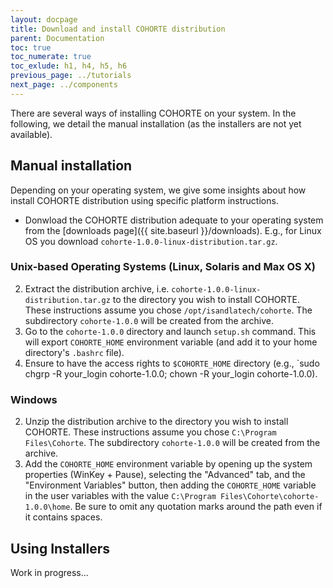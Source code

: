 ```yaml
---
layout: docpage
title: Download and install COHORTE distribution
parent: Documentation
toc: true
toc_numerate: true
toc_exlude: h1, h4, h5, h6
previous_page: ../tutorials
next_page: ../components
---
```


There are several ways of installing COHORTE on your system. In the following, we detail the manual installation (as the installers are not yet available).

## Manual installation

Depending on your operating system, we give some insights about how install COHORTE distribution using specific platform instructions.

* Donwload the COHORTE distribution adequate to your operating system from the [downloads page]({{ site.baseurl }}/downloads). E.g., for Linux OS you download `cohorte-1.0.0-linux-distribution.tar.gz`.

### Unix-based Operating Systems (Linux, Solaris and Max OS X)

2. Extract the distribution archive, i.e. `cohorte-1.0.0-linux-distribution.tar.gz` to the directory you wish to install COHORTE. These instructions assume you chose `/opt/isandlatech/cohorte`. The subdirectory `cohorte-1.0.0` will be created from the archive.
3. Go to the `cohorte-1.0.0` directory and launch `setup.sh` command. This will export `COHORTE_HOME` environment variable (and add it to your home directory's `.bashrc` file).
4. Ensure to have the access rights to `$COHORTE_HOME` directory (e.g., `sudo chgrp -R your_login cohorte-1.0.0; chown -R your_login cohorte-1.0.0).

### Windows

2. Unzip the distribution archive to the directory you wish to install COHORTE. These instructions assume you chose `C:\Program Files\Cohorte`. The subdirectory `cohorte-1.0.0` will be created from the archive.
3. Add the `COHORTE_HOME` environment variable by opening up the system properties (WinKey + Pause), selecting the "Advanced" tab, and the "Environment Variables" button, then adding the `COHORTE_HOME` variable in the user variables with the value `C:\Program Files\Cohorte\cohorte-1.0.0\home`. Be sure to omit any quotation marks around the path even if it contains spaces. 


## Using Installers

Work in progress...